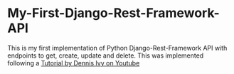# My-First-Django-Rest-Framework-API

This is my first implementation of Python Django-Rest-Framework API with endpoints to get, create, update and delete. This was implemented following a [Tutorial by Dennis Ivy on Youtube](https://youtu.be/VnztChBw7Og)
